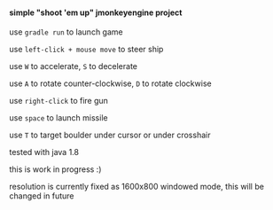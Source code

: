 #### simple "shoot 'em up" jmonkeyengine project

use `gradle run` to launch game

use `left-click + mouse move` to steer ship

use `W` to accelerate, `S` to decelerate

use `A` to rotate counter-clockwise, `D` to rotate clockwise

use `right-click` to fire gun

use `space` to launch missile

use `T` to target boulder under cursor or under crosshair

tested with java 1.8

this is work in progress :)

resolution is currently fixed as 1600x800 windowed mode, this will be changed in future